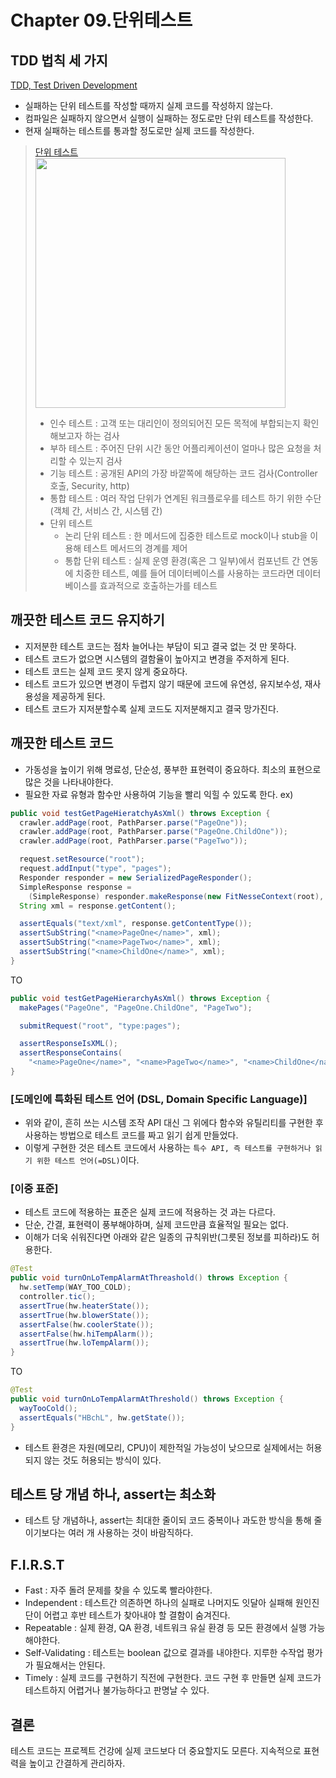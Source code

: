# Chapter 09.단위테스트
## TDD 법칙 세 가지

[TDD, Test Driven Development](https://gmlwjd9405.github.io/2018/06/03/agile-tdd.html)
- 실패하는 단위 테스트를 작성할 때까지 실제 코드를 작성하지 않는다.
- 컴파일은 실패하지 않으면서 실행이 실패하는 정도로만 단위 테스트를 작성한다.
- 현재 실패하는 테스트를 통과할 정도로만 실제 코드를 작성한다.

> [단위 테스트](https://sabarada.tistory.com/68)
> <img src="https://blog.kakaocdn.net/dn/bFRtWy/btqCsGRA5PS/wOe5BOofN9KXX7hNnbFRNk/img.png" width="400">
> 
> - 인수 테스트 : 고객 또는 대리인이 정의되어진 모든 목적에 부합되는지 확인해보고자 하는 검사 
> - 부하 테스트 : 주어진 단위 시간 동안 어플리케이션이 얼마나 많은 요청을 처리할 수 있는지 검사 
> - 기능 테스트 : 공개된 API의 가장 바깥쪽에 해당하는 코드 검사(Controller 호출, Security, http) 
> - 통합 테스트 : 여러 작업 단위가 연계된 워크플로우를 테스트 하기 위한 수단(객체 간, 서비스 간, 시스템 간) 
> - 단위 테스트 
>   - 논리 단위 테스트 : 한 메서드에 집중한 테스트로 mock이나 stub을 이용해 테스트 메서드의 경계를 제어
>   - 통합 단위 테스트 : 실제 운영 환경(혹은 그 일부)에서 컴포넌트 간 연동에 치중한 테스트, 예를 들어 데이터베이스를 사용하는 코드라면 데이터베이스를 효과적으로 호출하는가를 테스트
    
## 깨끗한 테스트 코드 유지하기
- 지저분한 테스트 코드는 점차 늘어나는 부담이 되고 결국 없는 것 만 못하다.
- 테스트 코드가 없으면 시스템의 결함율이 높아지고 변경을 주저하게 된다.
- 테스트 코드는 실제 코드 못지 않게 중요하다.
- 테스트 코드가 있으면 변경이 두렵지 않기 때문에 코드에 유연성, 유지보수성, 재사용성을 제공하게 된다.
- 테스트 코드가 지저분할수록 실제 코드도 지저분해지고 결국 망가진다.

## 깨끗한 테스트 코드
- 가동성을 높이기 위해 명료성, 단순성, 풍부한 표현력이 중요하다. 최소의 표현으로 많은 것을 나타내야한다.
- 필요한 자료 유형과 함수만 사용하여 기능을 빨리 익힐 수 있도록 한다.
ex)
``` JAVA
public void testGetPageHieratchyAsXml() throws Exception {
  crawler.addPage(root, PathParser.parse("PageOne"));
  crawler.addPage(root, PathParser.parse("PageOne.ChildOne"));
  crawler.addPage(root, PathParser.parse("PageTwo"));

  request.setResource("root");
  request.addInput("type", "pages");
  Responder responder = new SerializedPageResponder();
  SimpleResponse response =
    (SimpleResponse) responder.makeResponse(new FitNesseContext(root), request);
  String xml = response.getContent();

  assertEquals("text/xml", response.getContentType());
  assertSubString("<name>PageOne</name>", xml);
  assertSubString("<name>PageTwo</name>", xml);
  assertSubString("<name>ChildOne</name>", xml);
}
```
TO
``` JAVA
public void testGetPageHierarchyAsXml() throws Exception {
  makePages("PageOne", "PageOne.ChildOne", "PageTwo");

  submitRequest("root", "type:pages");

  assertResponseIsXML();
  assertResponseContains(
    "<name>PageOne</name>", "<name>PageTwo</name>", "<name>ChildOne</name>");
}

```
### [도메인에 특화된 테스트 언어 (DSL, Domain Specific Language)]
- 위와 같이, 흔히 쓰는 시스템 조작 API 대신 그 위에다 함수와 유틸리티를 구현한 후 사용하는 방법으로 테스트 코드를 짜고 읽기 쉽게 만들었다.
- 이렇게 구현한 것은 테스트 코드에서 사용하는 `특수 API, 즉 테스트를 구현하거나 읽기 위한 테스트 언어(=DSL)`이다.

### [이중 표준]
- 테스트 코드에 적용하는 표준은 실제 코드에 적용하는 것 과는 다르다.
- 단순, 간결, 표현력이 풍부해야하며, 실제 코드만큼 효율적일 필요는 없다.
- 이해가 더욱 쉬워진다면 아래와 같은 일종의 규칙위반(그릇된 정보를 피하라)도 허용한다.
``` JAVA
@Test
public void turnOnLoTempAlarmAtThreashold() throws Exception {
  hw.setTemp(WAY_TOO_COLD); 
  controller.tic(); 
  assertTrue(hw.heaterState());   
  assertTrue(hw.blowerState()); 
  assertFalse(hw.coolerState()); 
  assertFalse(hw.hiTempAlarm());       
  assertTrue(hw.loTempAlarm());
}
```
TO
```JAVA
@Test
public void turnOnLoTempAlarmAtThreshold() throws Exception {
  wayTooCold();
  assertEquals("HBchL", hw.getState()); 
}
```
- 테스트 환경은 자원(메모리, CPU)이 제한적일 가능성이 낮으므로 실제에서는 허용되지 않는 것도 허용되는 방식이 있다.

## 테스트 당 개념 하나, assert는 최소화
- 테스트 당 개념하나, assert는 최대한 줄이되 코드 중복이나 과도한 방식을 통해 줄이기보다는 여러 개 사용하는 것이 바람직하다.


## F.I.R.S.T
- Fast            : 자주 돌려 문제를 찾을 수 있도록 빨라야한다.
- Independent     : 테스트간 의존하면 하나의 실패로 나머지도 잇달아 실패해 원인진단이 어렵고 후반 테스트가 찾아내야 할 결함이 숨겨진다.
- Repeatable      : 실제 환경, QA 환경, 네트워크 유실 환경 등 모든 환경에서 실행 가능해야한다.
- Self-Validating : 테스트는 boolean 값으로 결과를 내야한다. 지루한 수작업 평가가 필요해서는 안된다.
- Timely          : 실제 코드를 구현하기 직전에 구현한다. 코드 구현 후 만들면 실제 코드가 테스트하지 어렵거나 불가능하다고 판명날 수 있다.

## 결론
테스트 코드는 프로젝트 건강에 실제 코드보다 더 중요할지도 모른다.
지속적으로 표현력을 높이고 간결하게 관리하자.


